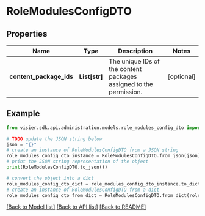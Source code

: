 # RoleModulesConfigDTO


## Properties

Name | Type | Description | Notes
------------ | ------------- | ------------- | -------------
**content_package_ids** | **List[str]** | The unique IDs of the content packages assigned to the permission. | [optional] 

## Example

```python
from visier.sdk.api.administration.models.role_modules_config_dto import RoleModulesConfigDTO

# TODO update the JSON string below
json = "{}"
# create an instance of RoleModulesConfigDTO from a JSON string
role_modules_config_dto_instance = RoleModulesConfigDTO.from_json(json)
# print the JSON string representation of the object
print(RoleModulesConfigDTO.to_json())

# convert the object into a dict
role_modules_config_dto_dict = role_modules_config_dto_instance.to_dict()
# create an instance of RoleModulesConfigDTO from a dict
role_modules_config_dto_from_dict = RoleModulesConfigDTO.from_dict(role_modules_config_dto_dict)
```
[[Back to Model list]](../README.md#documentation-for-models) [[Back to API list]](../README.md#documentation-for-api-endpoints) [[Back to README]](../README.md)


